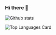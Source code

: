 ### Hi there 👋

<!--
**ATUNZhang/ATUNZhang** is a ✨ _special_ ✨ repository because its `README.md` (this file) appears on your GitHub profile.

Here are some ideas to get you started:

- 🔭 I’m currently working on ...
- 🌱 I’m currently learning ...
- 👯 I’m looking to collaborate on ...
- 🤔 I’m looking for help with ...
- 💬 Ask me about ...
- 📫 How to reach me: ...
- 😄 Pronouns: ...
- ⚡ Fun fact: ...
-->

![Github stats](https://github-readme-stats.vercel.app/api?username=ATUNZhang&theme=highcontrast&show_icons=true&count_private=true)

![Top Languages Card](https://github-readme-stats.vercel.app/api/top-langs/?username=ATUNZhang&layout=compact)
 
